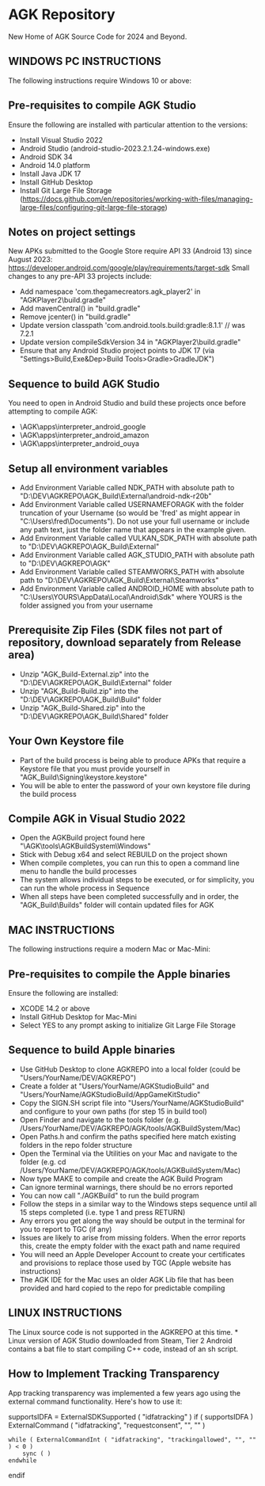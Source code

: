 # AGK Repository
New Home of AGK Source Code for 2024 and Beyond.

## WINDOWS PC INSTRUCTIONS
The following instructions require Windows 10 or above:

## Pre-requisites to compile AGK Studio
Ensure the following are installed with particular attention to the versions:
- Install Visual Studio 2022
- Android Studio (android-studio-2023.2.1.24-windows.exe)
- Android SDK 34
- Android 14.0 platform
- Install Java JDK 17
- Install GitHub Desktop
- Install Git Large File Storage (https://docs.github.com/en/repositories/working-with-files/managing-large-files/configuring-git-large-file-storage)

## Notes on project settings
New APKs submitted to the Google Store require API 33 (Android 13) since August 2023: https://developer.android.com/google/play/requirements/target-sdk
Small changes to any pre-API 33 projects include:
- Add namespace 'com.thegamecreators.agk_player2' in "AGKPlayer2\build.gradle"
- Add mavenCentral() in "build.gradle"
- Remove jcenter() in "build.gradle"
- Update version classpath 'com.android.tools.build:gradle:8.1.1' // was 7.2.1
- Update version compileSdkVersion 34 in "AGKPlayer2\build.gradle"
- Ensure that any Android Studio project points to JDK 17 (via "Settings>Build,Exe&Dep>Build Tools>Gradle>GradleJDK")

## Sequence to build AGK Studio
You need to open in Android Studio and build these projects once before attempting to compile AGK:
- \AGK\apps\interpreter_android_google
- \AGK\apps\interpreter_android_amazon
- \AGK\apps\interpreter_android_ouya 

## Setup all environment variables
- Add Environment Variable called NDK_PATH with absolute path to "D:\DEV\AGKREPO\AGK_Build\External\android-ndk-r20b"
- Add Environment Variable called USERNAMEFORAGK with the folder truncation of your Username (so would be 'fred' as might appear in "C:\Users\fred\Documents\"). Do not use your full username or include any path text, just the folder name that appears in the example given.
- Add Environment Variable called VULKAN_SDK_PATH with absolute path to "D:\DEV\AGKREPO\AGK_Build\External"
- Add Environment Variable called AGK_STUDIO_PATH with absolute path to "D:\DEV\AGKREPO\AGK"
- Add Environment Variable called STEAMWORKS_PATH with absolute path to "D:\DEV\AGKREPO\AGK_Build\External\Steamworks"
- Add Environment Variable called ANDROID_HOME with absolute path to "C:\Users\YOURS\AppData\Local\Android\Sdk" where YOURS is the folder assigned you from your username

## Prerequisite Zip Files (SDK files not part of repository, download separately from Release area)
- Unzip "AGK_Build-External.zip" into the "D:\DEV\AGKREPO\AGK_Build\External" folder
- Unzip "AGK_Build-Build.zip" into the "D:\DEV\AGKREPO\AGK_Build\Build" folder
- Unzip "AGK_Build-Shared.zip" into the "D:\DEV\AGKREPO\AGK_Build\Shared" folder

## Your Own Keystore file
- Part of the build process is being able to produce APKs that require a Keystore file that you must provide yourself in "AGK_Build\Signing\keystore.keystore"
- You will be able to enter the password of your own keystore file during the build process

## Compile AGK in Visual Studio 2022
- Open the AGKBuild project found here "\AGK\tools\AGKBuildSystem\Windows"
- Stick with Debug x64 and select REBUILD on the project shown
- When compile completes, you can run this to open a command line menu to handle the build processes
- The system allows individual steps to be executed, or for simplicity, you can run the whole process in Sequence
- When all steps have been completed successfully and in order, the "AGK_Build\Builds" folder will contain updated files for AGK

## MAC INSTRUCTIONS
The following instructions require a modern Mac or Mac-Mini:

## Pre-requisites to compile the Apple binaries
Ensure the following are installed:
- XCODE 14.2 or above
- Install GitHub Desktop for Mac-Mini
- Select YES to any prompt asking to initialize Git Large File Storage

## Sequence to build Apple binaries
- Use GitHub Desktop to clone AGKREPO into a local folder (could be "Users/YourName/DEV/AGKREPO")
- Create a folder at "Users/YourName/AGKStudioBuild" and "Users/YourName/AGKStudioBuild/AppGameKitStudio"
- Copy the SIGN.SH script file into "Users/YourName/AGKStudioBuild" and configure to your own paths (for step 15 in build tool)
- Open Finder and navigate to the tools folder (e.g. /Users/YourName/DEV/AGKREPO/AGK/tools/AGKBuildSystem/Mac)
- Open Paths.h and confirm the paths specified here match existing folders in the repo folder structure
- Open the Terminal via the Utilities on your Mac and navigate to the folder (e.g. cd  /Users/YourName/DEV/AGKREPO/AGK/tools/AGKBuildSystem/Mac)
- Now type MAKE to compile and create the AGK Build Program
- Can ignore terminal warnings, there should be no errors reported
- You can now call "./AGKBuild" to run the build program
- Follow the steps in a similar way to the Windows steps sequence until all 15 steps completed (i.e. type 1 and press RETURN)
- Any errors you get along the way should be output in the terminal for you to report to TGC (if any)
- Issues are likely to arise from missing folders. When the error reports this, create the empty folder with the exact path and name required
- You will need an Apple Developer Account to create your certificates and provisions to replace those used by TGC (Apple website has instructions)
- The AGK IDE for the Mac uses an older AGK Lib file that has been provided and hard copied to the repo for predictable compiling

## LINUX INSTRUCTIONS
The Linux source code is not supported in the AGKREPO at this time. * Linux version of AGK Studio downloaded from Steam, Tier 2 Android contains a bat file to start compiling C++ code, instead of an sh script.

## How to Implement Tracking Transparency 
App tracking transparency was implemented a few years ago using the external command functionality. Here's how to use it:

supportsIDFA = ExternalSDKSupported ( "idfatracking" )
if ( supportsIDFA )
    ExternalCommand ( "idfatracking", "requestconsent", "", "" )

    while ( ExternalCommandInt ( "idfatracking", "trackingallowed", "", "" ) < 0 )
        sync ( )
    endwhile
endif
